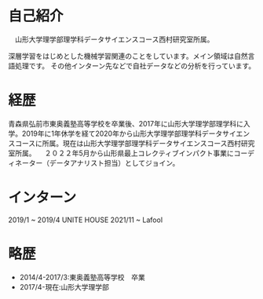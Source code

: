 # 自己紹介
　山形大学理学部理学科データサイエンスコース西村研究室所属。
 
 深層学習をはじめとした機械学習関連のことをしています。メイン領域は自然言語処理です。
 その他インターン先などで自社データなどの分析を行っています。

# 経歴
 青森県弘前市東奥義塾高等学校を卒業後、2017年に山形大学理学部理学科に入学。2019年に1年休学を経て2020年から山形大学理学部理学科データサイエンスコースに所属。現在は山形大学理学部理学科データサイエンスコース西村研究室所属。
 　２０２２年5月から山形県最上コレクティブインパクト事業にコーディネーター（データアナリスト担当）としてジョイン。
  
# インターン
2019/1 ~ 2019/4 UNITE HOUSE
2021/11 ~ Lafool

# 略歴
- 2014/4-2017/3:東奥義塾高等学校　卒業
- 2017/4-現在:山形大学理学部
